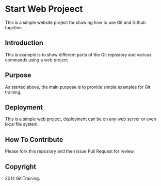 # Start Web Projeect

This is a simple website project for
showing how to use Git and Github together.

## Introduction
This is example is to show different parts
of the Git reposiory and various commands
using a web project.

## Purpose

As started above, the main purpose is to 
provide simple examples for Git training.

## Deployment

This is a simple web project, deployment
can be on any web server or even local
file system.

## How To Contribute

Please fork this reposiory and then issue Pull Request for
review.

## Copyright

2014 Git.Training.
